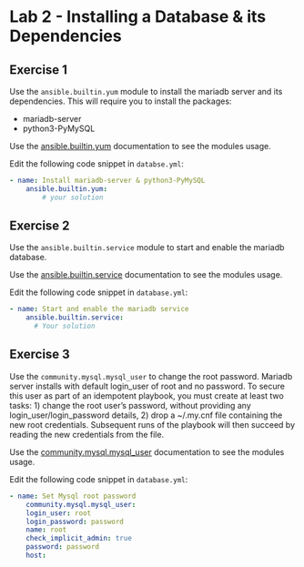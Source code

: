 # Lab 2 - Installing a Database & its Dependencies

## Exercise 1

Use the `ansible.builtin.yum` module to install the mariadb server and its dependencies. This will require you to install the packages:
* mariadb-server
* python3-PyMySQL

Use the [ansible.builtin.yum](https://docs.ansible.com/ansible/latest/collections/ansible/builtin/yum_module.html) documentation to see the modules usage.

Edit the following code snippet in `databse.yml`:

```yaml
- name: Install mariadb-server & python3-PyMySQL
    ansible.builtin.yum:
        # your solution
```

## Exercise 2

Use the `ansible.builtin.service` module to start and enable the mariadb database. 

Use the [ansible.builtin.service](https://docs.ansible.com/ansible/latest/collections/ansible/builtin/service_module.html) documentation to see the modules usage.

Edit the following code snippet in `database.yml`:

```yaml
- name: Start and enable the mariadb service
    ansible.builtin.service:
      # Your solution
```

## Exercise 3

Use the `community.mysql.mysql_user` to change the root password. Mariadb server installs with default login_user of root and no password. To secure this user as part of an idempotent playbook, you must create at least two tasks: 1) change the root user’s password, without providing any login_user/login_password details, 2) drop a ~/.my.cnf file containing the new root credentials. Subsequent runs of the playbook will then succeed by reading the new credentials from the file.

Use the [community.mysql.mysql_user](https://docs.ansible.com/ansible/latest/collections/community/mysql/mysql_user_module.html#ansible-collections-community-mysql-mysql-user-module) documentation to see the modules usage.

Edit the following code snippet in `database.yml`:

```yaml
- name: Set Mysql root password
    community.mysql.mysql_user:
    login_user: root
    login_password: password
    name: root
    check_implicit_admin: true
    password: password
    host:

```